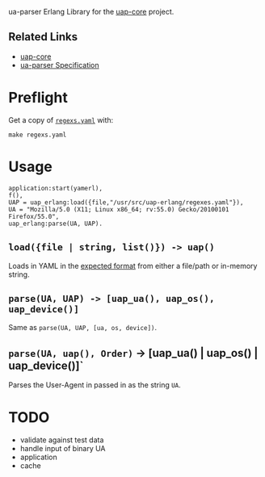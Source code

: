ua-parser Erlang Library for the [uap-core](https://github.com/ua-parser/uap-core) project.

## Related Links

 * [uap-core](https://github.com/ua-parser/uap-core)
 * [ua-parser Specification](https://github.com/ua-parser/uap-core/blob/master/docs/specification.md)

# Preflight

Get a copy of [`regexs.yaml`](https://github.com/ua-parser/uap-core/blob/master/regexes.yaml) with:

    make regexs.yaml

# Usage

    application:start(yamerl),
    f(),
    UAP = uap_erlang:load({file,"/usr/src/uap-erlang/regexes.yaml"}),
    UA = "Mozilla/5.0 (X11; Linux x86_64; rv:55.0) Gecko/20100101 Firefox/55.0",
    uap_erlang:parse(UA, UAP).

## `load({file | string, list()}) -> uap()`

Loads in YAML in the [expected format](https://github.com/ua-parser/uap-core/blob/master/docs/specification.md) from either a file/path or in-memory string.

## `parse(UA, UAP) -> [uap_ua(), uap_os(), uap_device()]`

Same as `parse(UA, UAP, [ua, os, device])`.

## `parse(UA, uap(), Order)` -> [uap_ua() | uap_os() | uap_device()]`

Parses the User-Agent in passed in as the string `UA`.

# TODO

 * validate against test data
 * handle input of binary UA
 * application
 * cache
